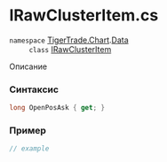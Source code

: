
# IRawClusterItem.cs
`namespace` [TigerTrade.Chart](../../../../TigerTrade.Chart.md).[Data](../../../../TigerTrade.Chart/Data.md)  
&nbsp;&nbsp;&nbsp;&nbsp;&nbsp;&nbsp;&nbsp;&nbsp;&nbsp;`class` [IRawClusterItem](../../IRawClusterItem.cs.md)

Описание

### Синтаксис
```csharp
long OpenPosAsk { get; }
```
### Пример  
```csharp
// example
```
